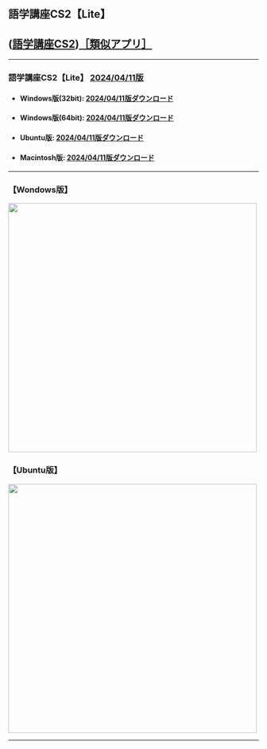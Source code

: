 ## 語学講座CS2【Lite】 
## ([語学講座CS2](https://csreviser.github.io/CaptureStream2/))[［類似アプリ］](https://csreviser.github.io/CaptureStream2/application)          

***
### 語学講座CS2【Lite】 [2024/04/11版](https://github.com/CSReviser/Capturestream2-Lite/releases/tag/20240411)                 

   - #### Windows版(32bit): [2024/04/11版ダウンロード](https://github.com/CSReviser/CaptureStream2-Lite/releases/download/20240411/CaptureStream2-Lite-Windows-x86-20240411.zip)　　
   - #### Windows版(64bit): [2024/04/11版ダウンロード](https://github.com/CSReviser/CaptureStream2-Lite/releases/download/20240411/CaptureStream2-Lite-Windows-x64-20240411.zip) 　　
   - #### Ubuntu版: [2024/04/11版ダウンロード](https://github.com/CSReviser/CaptureStream2-Lite/releases/download/20240411/CaptureStream2-Lite-Ubuntu-20240411.zip)　　
   - #### Macintosh版: [2024/04/11版ダウンロード](https://github.com/CSReviser/CaptureStream2-Lite/releases/download/20240411/CaptureStream2-Lite-MacOS-20240411.dmg) 　　　　
                               
***       
### 【Wondows版】                       
<img src="https://github-production-user-asset-6210df.s3.amazonaws.com/46049273/281433093-7da5fa78-fc65-4c7f-a179-d999f9ec79aa.png" width="500">


### 【Ubuntu版】                       
<img src="https://github-production-user-asset-6210df.s3.amazonaws.com/46049273/277073637-c0b449fb-30a1-4b3c-87a7-58ca83a1b07e.png" width="500">

***      
<link rel="shortcut icon" type="image/x-icon" href="https://avatars.githubusercontent.com/u/46049273?v=4">
<meta name="twitter:image:src" content="https://avatars.githubusercontent.com/u/46049273?v=4">
